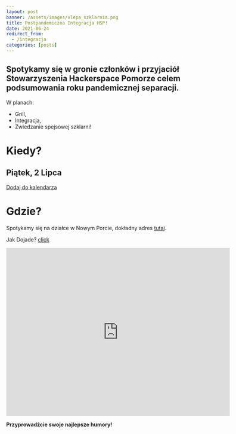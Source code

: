 ```yaml
---
layout: post
banner: /assets/images/vlepa_szklarnia.png
title: Postpandemiczna Integracja HSP!
date: 2021-06-24
redirect_from:
  - /integracja
categories: [posts]
---
```


## Spotykamy się w gronie członków i przyjaciół Stowarzyszenia Hackerspace Pomorze celem podsumowania roku pandemicznej separacji.

W planach:

 * Grill,
 * Integracja,
 * Zwiedzanie spejsowej szklarni!

# Kiedy?

## Piątek, 2 Lipca

[Dodaj do kalendarza](https://wydarzenia.hsp.sh/events/a7f90e93-13ea-499d-b732-c16dd1b50587)

# Gdzie?

Spotykamy się na działce w Nowym Porcie, dokładny adres [tutaj](https://plus.codes/9F6W9MW8+GV).

Jak Dojade? [click](https://jakdojade.pl/trojmiasto/trasa/?tc=54.3962567:18.6671555&tt=LOCATION_TYPE_COORDINATE)

<iframe src="https://www.google.com/maps/embed?pb=!1m18!1m12!1m3!1d2322.7768341505594!2d18.6671555!3d54.396256699999995!2m3!1f0!2f0!3f0!3m2!1i1024!2i768!4f13.1!3m3!1m2!1s0x0%3A0x0!2zNTTCsDIzJzQ2LjUiTiAxOMKwNDAnMDEuOCJF!5e0!3m2!1sen!2spl!4v1624572627298!5m2!1sen!2spl" width="600" height="450" style="border:0;" allowfullscreen="" loading="lazy"></iframe>


**Przyprowadźcie swoje najlepsze humory!**
